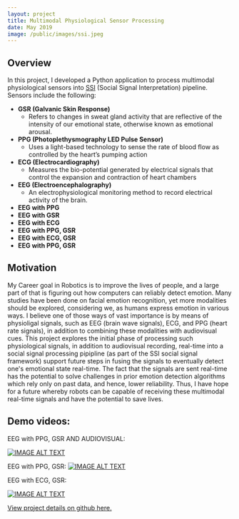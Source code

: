 ```yaml
---
layout: project
title: Multimodal Physiological Sensor Processing
date: May 2019
image: /public/images/ssi.jpeg
---
```


## Overview
In this project, I developed a Python application to process multimodal physiological sensors into [SSI](https://github.com/hcmlab/ssi) (Social Signal Interpretation) pipeline. Sensors include the following:

  * **GSR (Galvanic Skin Response)**
    * Refers to changes in sweat gland activity that are reflective of the intensity of our emotional state, otherwise known as emotional arousal.
  * **PPG (Photoplethysmography LED Pulse Sensor)**
    * Uses a light-based technology to sense the rate of blood flow as controlled by the heart’s pumping action
  * **ECG (Electrocardiography)**
    * Measures  the bio-potential generated by electrical signals that control the expansion and contraction of heart chambers
  * **EEG (Electroencephalography)**
    * An electrophysiological monitoring method to record electrical activity of the brain.
  * **EEG with PPG**
  * **EEG with GSR**
  * **EEG with ECG**
  * **EEG with PPG, GSR**
  * **EEG with ECG, GSR**
  * **EEG with PPG, GSR**



## Motivation
My Career goal in Robotics is to improve the lives of people, and a large part of that is figuring out how computers can reliably detect emotion. Many studies have been done on facial emotion recognition, yet more modalities should be explored, considering we, as humans express emotion in various ways. I believe one of those ways of vast importance is by means of physioligal signals, such as EEG (brain wave signals), ECG, and PPG (heart rate signals), in addition to combining these modalities with audiovisual cues. This project explores the initial phase of processing such physiological signals, in addition to audiovisual recording, real-time into a social signal processing pipipline (as part of the SSI social signal framework) support future steps in fusing the signals to eventually detect one's emotional state real-time. The fact that the signals are sent real-time has the potential to solve challenges in prior emotion detection algorithms which rely only on past data, and hence, lower reliability. Thus, I have hope for a future whereby robots can be capable of receiving these multimodal real-time signals and have the potential to save lives.


## Demo videos:
EEG with PPG, GSR AND AUDIOVISUAL:
           
[![IMAGE ALT TEXT](http://img.youtube.com/vi/DqONgXAobW8/0.jpg)](http://www.youtube.com/watch?v=DqONgXAobW8 "EEG,ECG,GSR Signals on SSI")

EEG with PPG, GSR:
[![IMAGE ALT TEXT](http://img.youtube.com/vi/vY3h6-k4f7I/0.jpg)](http://www.youtube.com/watch?v=vY3h6-k4f7I "EEG,PPG,GSR Signals on SSI")

EEG with ECG, GSR:
           
[![IMAGE ALT TEXT](http://img.youtube.com/vi/tBMmrahfTf8/0.jpg)](http://www.youtube.com/watch?v=tBMmrahfTf8 "EEG,PPG,GSR, VIDEO Signals on SSI") 

 [View project details on github here.](https://github.com/vnoelifant/Custom_SSI_Sensors/tree/master/heart_skin_brain)